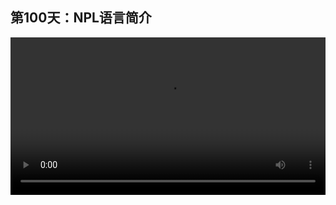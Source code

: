 ## 第100天：NPL语言简介

<video width="100%" controls controlslist="nodownload nofullscreen noremoteplayback" disablePictureInPicture>
  <source src="https://api.keepwork.com/ts-storage/siteFiles/17357/raw#1602119877413session100.webm" type="video/webm">
  <source src="https://api.keepwork.com/ts-storage/siteFiles/17358/raw#1602119886316session100_small.mp4" type="video/mp4" />
   
  你的浏览器不支持播放
</video>
<style>
video::-webkit-media-controls-fullscreen-button {
    display: none;
}
</style>
 
### 字幕

Paracraft软件本身是由超过100万行的NPL语言编写的，同时在Paracraft中，我们也在由浅入深地教孩子们使用NPL语言。 
2004年，Paracraft的作者李西峙发明了NPL语言，初衷是为了编写基于相似原理的人脑仿真程序。
神经元并行计算机语言Neural Parallel Language简称NPL。它的设计目标包括：
1.面向并行与分布式计算：程序员不需要管理网络链接或线程数据同步；代码无需修改，就可以部署到任意复杂的分布式计算机网络中。
2.运行高效，具有灵活的数据类型，代码可动态进化，语法最简。
3.支持3D渲染与仿真。
相似原理通过多维时空序列，给出了任意维事物的3D抽象的数学表达和发展原则。NPL语言在最初的版本中就提供了相关的数学类库和渲染系统。因此NPL语言不只是通用语言，而是一个具有并行计算和3D仿真能力的运行环境(Runtime)。
我们开放了全部200多万行的NPL代码和相关类库代码。
NPL语言，先后被多个团队用于开发多款应用。
比如Paracraft, 这里列出的所有功能都是用NPL开发的。
另外在K12教育领域有《玩学世界》。
在教育游戏领域有《孙子兵法》。
在3D网络游戏领域有《魔法哈奇》，这是NPL语言最早的应用，服务器和客户端都用NPL语言编写。
在工业设计领域有NPL CAD。
NPL语言从2006年开始就一直存在2个用户群：
一个是青少年儿童：我们希望通过Paracraft让NPL语言成为最适合孩子学习的编程语言。
另外一个是专业程序员：NPL是一种有着丰富官方类库的高性能通用脚本语言，可用于跨平台3D应用程序开发、高并发服务器等的开发。 但是，我们的最终目标是让NPL语言成为AI人脑仿真的首选语言。 

### 动手练习